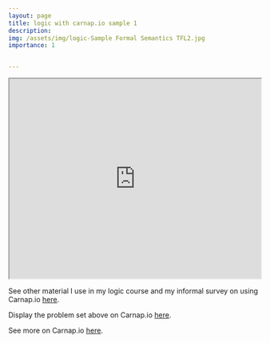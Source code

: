```yaml
---
layout: page
title: logic with carnap.io sample 1
description: 
img: /assets/img/logic-Sample Formal Semantics TFL2.jpg
importance: 1


---
```



<iframe src="https://carnap.io/shared/txdemelo@gmail.com/Problem%20Set%204.md" width="100%" height="400"></iframe>


See other material I use in my logic course and my informal survey on using Carnap.io [here](/teaching/logic/). 

Display the problem set above on Carnap.io [here](https://carnap.io/shared/txdemelo@gmail.com/Problem%20Set%204.md).

See more on Carnap.io [here](https://carnap.io/). 
